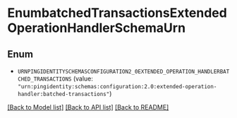 # EnumbatchedTransactionsExtendedOperationHandlerSchemaUrn

## Enum


* `URNPINGIDENTITYSCHEMASCONFIGURATION2_0EXTENDED_OPERATION_HANDLERBATCHED_TRANSACTIONS` (value: `"urn:pingidentity:schemas:configuration:2.0:extended-operation-handler:batched-transactions"`)


[[Back to Model list]](../README.md#documentation-for-models) [[Back to API list]](../README.md#documentation-for-api-endpoints) [[Back to README]](../README.md)


